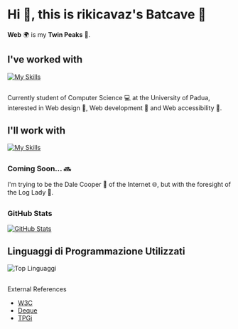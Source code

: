 # Hi 👋, this is rikicavaz's Batcave 🐸

**Web** 🌍 is my **Twin Peaks** 🏨.

## I've worked with 
[![My Skills](https://skillicons.dev/icons?i=html,css,php,js,jquery,bootstrap,mysql,postgres,sqlite,vscode,visualstudio,git,github,githubactions,gitlab,java,c,cs,cpp,sublime,wordpress,cmake,qt,regex,gmail,instagram,discord,twitter,linkedin,stackoverflow,codepen,windows,linux,maven,matlab,notion,powershell,unity,eclipse,atom,androidstudio,apple)](https://github.com/Rikicavaz77)

##
Currently student of Computer Science 💻 at the University of Padua, interested in Web design 🐒, Web development 🐴 and Web accessibility 🐐.

## I'll work with
[![My Skills](https://skillicons.dev/icons?i=latex,py,docker,flask,vue,react,angular,nodejs)](https://github.com/Rikicavaz77)

##
### Coming Soon... 🔜

I'm trying to be the Dale Cooper 🎺 of the Internet 🌐, but with the foresight of the Log Lady 🌲.

##
### GitHub Stats
[![GitHub Stats](https://github-readme-stats.vercel.app/api?username=Rikicavaz77&show_icons=true&show=reviews,prs_merged,prs_merged_percentage&hide=stars&count_private=true&theme=gruvbox&rank_icon=github)](https://github.com/Rikicavaz77)

## Linguaggi di Programmazione Utilizzati

![Top Linguaggi](https://img.shields.io/github/languages/top/Rikicavaz77)

## 
External References
- [W3C](https://www.w3.org/)
- [Deque](https://www.deque.com/)
- [TPGi](https://www.tpgi.com/)
